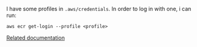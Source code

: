 I have some profiles in `.aws/credentials`. In order to log in with
one, i can run:

    aws ecr get-login --profile <profile>

[Related
documentation](http://docs.aws.amazon.com/cli/latest/userguide/cli-chap-getting-started.html#cli-multiple-profiles)